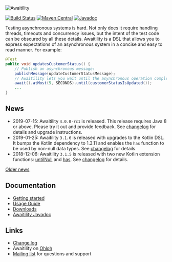 ![Awaitility](resources/Awaitility_logo_red_small.png) 

[![Build Status](https://travis-ci.org/awaitility/awaitility.svg)](https://travis-ci.org/awaitility/awaitility)
[![Maven Central](https://maven-badges.herokuapp.com/maven-central/org.awaitility/awaitility/badge.svg)](https://search.maven.org/#search%7Cgav%7C1%7Cg%3A"org.awaitility"%20AND%20a%3A"awaitility")
[![Javadoc](https://javadoc-badge.appspot.com/org.awaitility/awaitility.svg)](http://www.javadoc.io/doc/org.awaitility/awaitility)

Testing asynchronous systems is hard. Not only does it require handling threads, timeouts and concurrency issues, but the intent of the test code can be obscured by all these details. Awaitility is a DSL that allows you to express expectations of an asynchronous system in a concise and easy to read manner. For example:

```java
@Test
public void updatesCustomerStatus() {
    // Publish an asynchronous message:
    publishMessage(updateCustomerStatusMessage);
    // Awaitility lets you wait until the asynchronous operation completes:
    await().atMost(5, SECONDS).until(customerStatusIsUpdated());
    ...
}
```

## News
* 2019-07-15: Awaitility `4.0.0-rc1` is released. This release requires Java 8 or above. Please try it out and provide feedback. See [changelog](https://raw.githubusercontent.com/awaitility/awaitility/master/changelog.txt) for details and upgrade instructions.
* 2019-01-25: Awaitility `3.1.6` is released with upgrades to the Kotlin DSL. It bumps the Kotlin dependency to 1.3.11 and enables the `has` function to be used by non-null data types. See [changelog](https://raw.githubusercontent.com/awaitility/awaitility/master/changelog.txt) for details.
* 2018-12-06: Awaitility `3.1.5` is released with two new Kotlin extension functions: [untilNull](https://github.com/awaitility/awaitility/wiki/Kotlin#untilnulluntilnotnull) and [has](https://github.com/awaitility/awaitility/wiki/Kotlin#untilcallto). See [changelog](https://raw.githubusercontent.com/awaitility/awaitility/master/changelog.txt) for details.

[Older news](https://github.com/awaitility/awaitility/wiki/OldNews)

## Documentation

* [Getting started](https://github.com/awaitility/awaitility/wiki/Getting_started)
* [Usage Guide](https://github.com/awaitility/awaitility/wiki/Usage)
* [Downloads](https://github.com/awaitility/awaitility/wiki/Downloads)
* [Awaitility Javadoc](http://www.javadoc.io/doc/org.awaitility/awaitility/3.1.6)

## Links
* [Change log](https://github.com/awaitility/awaitility/raw/master/changelog.txt)
* Awaitility on [Ohloh](https://www.ohloh.net/p/awaitility)
* [Mailing list](http://groups.google.com/group/awaitility) for questions and support
